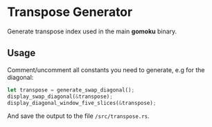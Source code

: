 # Transpose Generator

Generate transpose index used in the main **gomoku** binary.

## Usage

Comment/uncomment all constants you need to generate, e.g for the diagonal:

```rust
let transpose = generate_swap_diagonal();
display_swap_diagonal(&transpose);
display_diagonal_window_five_slices(&transpose);
```

And save the output to the file `/src/transpose.rs`.
